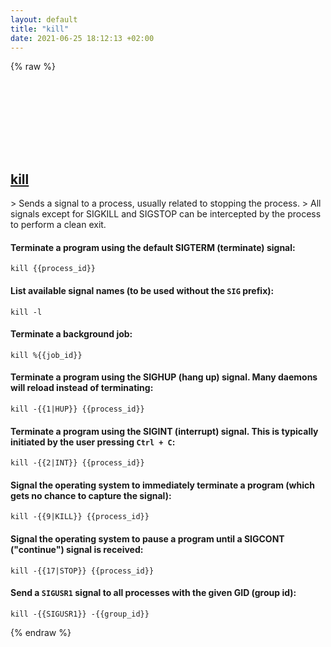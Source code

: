 ```yaml
---
layout: default
title: "kill"
date: 2021-06-25 18:12:13 +02:00
---
```

{% raw %}
<h2 id="kill">
  <a href="/en/common/kill.html">kill</a> <a href="#kill"><svg class="icon">
    <use href="/assets/images/unicode_sprite.svg#link" />
  </svg></a>
</h2>
> Sends a signal to a process, usually related to stopping the process.
> All signals except for SIGKILL and SIGSTOP can be intercepted by the process to perform a clean exit.

#### Terminate a program using the default SIGTERM (terminate) signal:
```shell
kill {{process_id}}
```
#### List available signal names (to be used without the `SIG` prefix):
```shell
kill -l
```
#### Terminate a background job:
```shell
kill %{{job_id}}
```
#### Terminate a program using the SIGHUP (hang up) signal. Many daemons will reload instead of terminating:
```shell
kill -{{1|HUP}} {{process_id}}
```
#### Terminate a program using the SIGINT (interrupt) signal. This is typically initiated by the user pressing `Ctrl + C`:
```shell
kill -{{2|INT}} {{process_id}}
```
#### Signal the operating system to immediately terminate a program (which gets no chance to capture the signal):
```shell
kill -{{9|KILL}} {{process_id}}
```
#### Signal the operating system to pause a program until a SIGCONT ("continue") signal is received:
```shell
kill -{{17|STOP}} {{process_id}}
```
#### Send a `SIGUSR1` signal to all processes with the given GID (group id):
```shell
kill -{{SIGUSR1}} -{{group_id}}
```
{% endraw %}